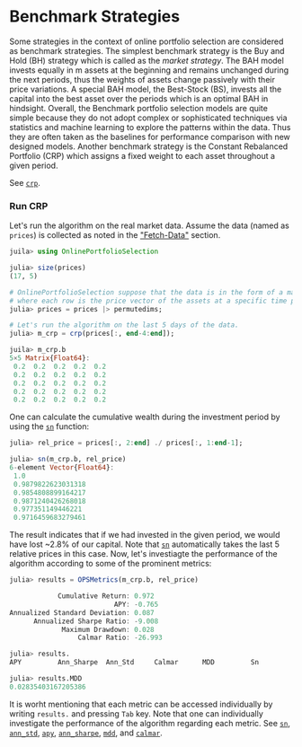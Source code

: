 # Benchmark Strategies
Some strategies in the context of online portfolio selection are considered as benchmark strategies. The simplest benchmark strategy is the Buy and Hold (BH) strategy which is called as the *market strategy*. The BAH model invests equally in m assets at the beginning and remains unchanged during the next periods, thus the weights of assets change passively with their price variations. A special BAH model, the Best-Stock (BS), invests all the capital into the best asset over the periods which is an optimal BAH in hindsight. Overall, the Benchmark portfolio selection models are quite simple because they do not adopt complex or sophisticated techniques via statistics and machine learning to explore the patterns within the data. Thus they are often taken as the baselines for performance comparison with new designed models. Another benchmark strategy is the Constant Rebalanced Portfolio (CRP) which assigns a fixed weight to each asset throughout a given period.

See [`crp`](@ref).

### Run CRP
Let's run the algorithm on the real market data. Assume the data (named as `prices`) is collected as noted in the ["Fetch-Data"](@ref) section.

```julia
juila> using OnlinePortfolioSelection

julia> size(prices)
(17, 5)

# OnlinePortfolioSelection suppose that the data is in the form of a matrix
# where each row is the price vector of the assets at a specific time period.
julia> prices = prices |> permutedims;

# Let's run the algorithm on the last 5 days of the data.
julia> m_crp = crp(prices[:, end-4:end]);

juila> m_crp.b
5×5 Matrix{Float64}:
 0.2  0.2  0.2  0.2  0.2
 0.2  0.2  0.2  0.2  0.2
 0.2  0.2  0.2  0.2  0.2
 0.2  0.2  0.2  0.2  0.2
 0.2  0.2  0.2  0.2  0.2
```

One can calculate the cumulative wealth during the investment period by using the [`sn`](@ref) function:

```julia
julia> rel_price = prices[:, 2:end] ./ prices[:, 1:end-1];

julia> sn(m_crp.b, rel_price)
6-element Vector{Float64}:
 1.0
 0.9879822623031318
 0.9854808899164217
 0.9871240426268018
 0.977351149446221
 0.9716459683279461
```

The result indicates that if we had invested in the given period, we would have lost ~2.8% of our capital. Note that [`sn`](@ref) automatically takes the last 5 relative prices in this case.
Now, let's investiagte the performance of the algorithm according to some of the prominent metrics:

```julia
julia> results = OPSMetrics(m_crp.b, rel_price)

            Cumulative Return: 0.972
                          APY: -0.765
Annualized Standard Deviation: 0.087
      Annualized Sharpe Ratio: -9.008
             Maximum Drawdown: 0.028
                 Calmar Ratio: -26.993

julia> results.
APY         Ann_Sharpe  Ann_Std     Calmar      MDD         Sn

julia> results.MDD
0.02835403167205386
```

It is worht mentioning that each metric can be accessed individually by writing `results.` and pressing `Tab` key. Note that one can individually investigate the performance of the algorithm regarding each metric. See [`sn`](@ref), [`ann_std`](@ref), [`apy`](@ref), [`ann_sharpe`](@ref), [`mdd`](@ref), and [`calmar`](@ref).